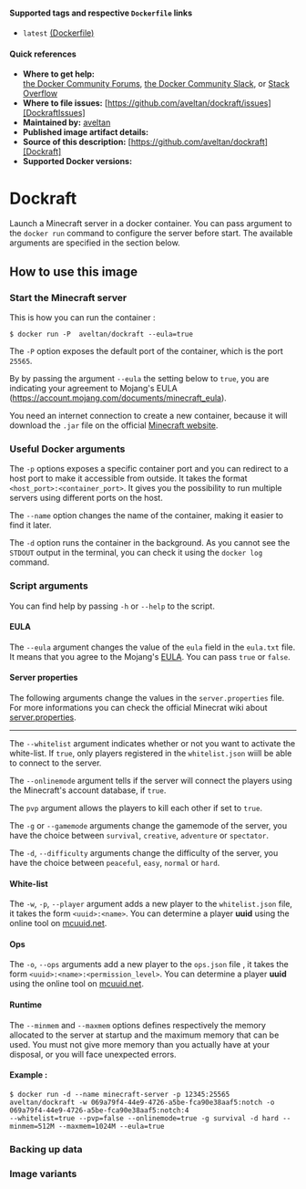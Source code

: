 #### Supported tags and respective ``` Dockerfile ``` links  

 - ``` latest ``` [(Dockerfile)][DockerfileLatest]

#### Quick references

- **Where to get help:**  
[the Docker Community Forums](https://forums.docker.com/), [the Docker Community 
Slack](https://blog.docker.com/2016/11/introducing-docker-community-directory-docker-community-slack/), or [Stack Overflow](https://stackoverflow.com/search?tab=newest&q=docker)
- **Where to file issues:**
[https://github.com/aveltan/dockraft/issues][DockraftIssues]
- **Maintained by:**
[aveltan]
- **Published image artifact details:**
- **Source of this description:**
[https://github.com/aveltan/dockraft][Dockraft]
- **Supported Docker versions:**
 

# Dockraft

Launch a Minecraft server in a docker container. You can pass argument to the ``` docker run ``` command to configure the server before start. The available arguments are specified in the section below.

## How to use this image

### Start the Minecraft server
This is how you can run the container :
```
$ docker run -P  aveltan/dockraft --eula=true
```
The ```-P``` option exposes the default port of the container, which is the port ```25565```.

By by passing the argument ```--eula``` the setting below to ```true```, you are indicating your agreement to Mojang's EULA (https://account.mojang.com/documents/minecraft_eula).  

You need an internet connection to create a new container, because it will download the ```.jar``` file on the official [Minecraft website][MinecraftDownloadServerSection].

### Useful Docker arguments

The ```-p``` options exposes a specific container port and you can redirect to a host port to make it accessible from outside. It takes the format ```<host_port>:<container_port>```. It gives you the possibility to run multiple servers using different ports on the host.

The ```--name``` option changes the name of the container, making it easier to find it later.  

The ```-d``` option runs the container in the background. As you cannot see the ```STDOUT``` output in the terminal, you can check it using the ```docker log``` command.

### Script arguments

You can find help by passing ```-h``` or ```--help``` to the script.

#### EULA

The ```--eula``` argument changes the value of the ```eula``` field in the ```eula.txt``` file. It means that you agree to the Mojang's [EULA]. You can pass ```true``` or ```false```.

#### Server properties

The following arguments change the values in the ```server.properties``` file. For more informations you can check the official Minecrat wiki about [server.properties][MinecraftWikiServerProperties].

___
The ```--whitelist``` argument indicates whether or not you want to activate the white-list. If ```true```, only players registered in the ```whitelist.json``` wiill be able to connect to the server.  

The ```--onlinemode``` argument tells if the server will connect the players using the Minecraft's account database, if ```true```.

The ```pvp``` argument allows the players to kill each other if set to ```true```.

The ```-g``` or ```--gamemode``` arguments change the gamemode of the server, you have the choice between ```survival```, ```creative```, ```adventure``` or ```spectator```.

The ```-d```, ```--difficulty``` arguments change the difficulty of the server, you have the choice between ```peaceful```, ```easy```, ```normal``` or ```hard```.

#### White-list
The ```-w```, ```-p```, ```--player``` argument adds a new player to the ```whitelist.json``` file, it takes the form ```<uuid>:<name>```. You can determine a player **uuid** using the online tool on [mcuuid.net](https://mcuuid.net).

#### Ops
The ```-o```, ```--ops``` arguments add a new player to the ```ops.json``` file , it takes the form ```<uuid>:<name>:<permission_level>```. You can determine a player **uuid** using the online tool on [mcuuid.net](https://mcuuid.net).

#### Runtime

The ```--minmem``` and ```--maxmem``` options defines respectively the memory allocated to the server at startup and the maximum memory that can be used. You must not give more memory than you actually have at your disposal, or you will face unexpected errors.

#### Example :
``` 
$ docker run -d --name minecraft-server -p 12345:25565 aveltan/dockraft -w 069a79f4-44e9-4726-a5be-fca90e38aaf5:notch -o 069a79f4-44e9-4726-a5be-fca90e38aaf5:notch:4 
--whitelist=true --pvp=false --onlinemode=true -g survival -d hard --minmem=512M --maxmem=1024M --eula=true
```

### Backing up data

### Image variants



[DockerfileLatest]: <https://github.com/aveltan/dockraft/blob/master/Dockerfile>
[aveltan]: <https://github.com/aveltan>
[Dockraft]: <https://github.com/aveltan/dockraft>
[DockraftIssues]: <https://github.com/aveltan/dockraft/issues>
[EULA]: <https://account.mojang.com/documents/minecraft_eula>
[MinecraftWikiServerProperties]: <http://minecraft.gamepedia.com/Server.properties>
[MinecraftDownloadServerSection]: <https://minecraft.net/fr-fr/download/server>
